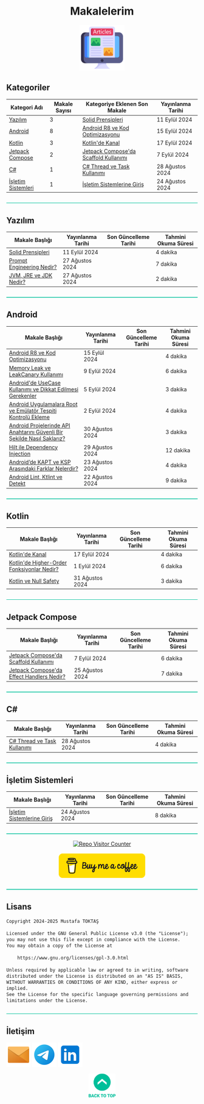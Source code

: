 <h1 align="center">
Makalelerim<a name="readme-top"></a>
</h1>

<div align="center">
  <img src="./Readme Resources/Makalelerim Logo.png" alt="Logo" width="120"/>
</div>

## Kategoriler

| Kategori Adı                                | Makale Sayısı | Kategoriye Eklenen Son Makale                                                                                                                                                                       | Yayınlanma Tarihi |
| ------------------------------------------- | ------------- | --------------------------------------------------------------------------------------------------------------------------------------------------------------------------------------------------- | ----------------- |
| [Yazılım](#yazılım)                         | 3             | [Solid Prensipleri](./Makaleler/Yazılım/3%20Solid%20Prensipleri/Makale.md)                                                                                                                          | 11 Eylül   2024   |
| [Android](#android)                         | 8             | [Android R8 ve Kod Optimizasyonu](./Makaleler/Android/8%20Android%20R8%20ve%20Kod%20Optimizasyonu/Makale.md)                                                                                        | 15 Eylül   2024   |
| [Kotlin](#kotlin)                           | 3             | [Kotlin'de Kanal](./Makaleler/Kotlin/3%20Kotlin'de%20Kanal/Makale.md)                                                                                                                               | 17 Eylül   2024   |
| [Jetpack Compose](#jetpack-compose)         | 2             | [Jetpack Compose'da Scaffold Kullanımı](./Makaleler/Jetpack%20Compose/2%20Jetpack%20Compose’da%20Scaffold%20Kullanımı/Makale.md)                                                                    |  7 Eylül   2024   |
| [C#](#c)                                    | 1             | [C# Thread ve Task Kullanımı](./Makaleler/C-Sharp/1%20C-Sharp%20Thread%20ve%20Task%20Kullanımı/Makale.md)                                                                                           | 28 Ağustos 2024   |
| [İşletim Sistemleri](#i̇şletim-sistemleri)   | 1             | [İşletim Sistemlerine Giriş](./Makaleler/İşletim%20Sistemleri/1%20İşletim%20Sistemlerine%20Giriş/Makale.md)                                                                                         | 24 Ağustos 2024   |


![-----------------------------------------------------](./Readme%20Resources/Line.png)

## Yazılım 

| Makale Başlığı                                                                              | Yayınlanma Tarihi | Son Güncelleme Tarihi | Tahmini Okuma Süresi |
| ------------------------------------------------------------------------------------------- | ----------------- | --------------------- | -------------------- |
| [Solid Prensipleri](./Makaleler/Yazılım/3%20Solid%20Prensipleri/Makale.md)                  | 11 Eylül   2024   |                       | 4 dakika             |
| [Prompt Engineering Nedir?](./Makaleler/Yazılım/2%20Prompt%20Engineering%20Nedir/Makale.md) | 27 Ağustos 2024   |                       | 7 dakika             |
| [JVM, JRE ve JDK Nedir?](./Makaleler/Yazılım/1%20JVM,%20JRE%20ve%20JDK%20Nedir/Makale.md)   | 27 Ağustos 2024   |                       | 2 dakika             |


![-----------------------------------------------------](./Readme%20Resources/Line.png)

## Android 

| Makale Başlığı                                                                                                                                                                                      | Yayınlanma Tarihi | Son Güncelleme Tarihi | Tahmini Okuma Süresi |
| --------------------------------------------------------------------------------------------------------------------------------------------------------------------------------------------------- | ----------------- | --------------------- | -------------------- |
| [Android R8 ve Kod Optimizasyonu](./Makaleler/Android/8%20Android%20R8%20ve%20Kod%20Optimizasyonu/Makale.md)                                                                                        | 15 Eylül   2024   |                       |  4 dakika            |
| [Memory Leak ve LeakCanary Kullanımı](./Makaleler/Android/7%20Memory%20Leak%20ve%20LeakCanary%20kullanımı/Makale.md)                                                                                |  9 Eylül   2024   |                       |  6 dakika            |
| [Android'de UseCase Kullanımı ve Dikkat Edilmesi Gerekenler](./Makaleler/Android/6%20Android'de%20UseCase%20Kullanımı%20ve%20Dikkat%20Edilmesi%20Gerekenler/Makale.md)                              |  5 Eylül   2024   |                       |  3 dakika            |
| [Android Uygulamalara Root ve Emülatör Tespiti Kontrolü Ekleme](./Makaleler/Android/5%20Android%20Uygulamalara%20Root%20ve%20Emülatör%20Tespiti%20Kontrolü%20Ekleme/Makale.md)                      |  2 Eylül   2024   |                       |  4 dakika            |
| [Android Projelerinde API Anahtarını Güvenli Bir Şekilde Nasıl Saklarız?](./Makaleler/Android/4%20Android%20Projelerinde%20API%20Anahtarını%20Güvenli%20Bir%20Şekilde%20Nasıl%20Saklarız/Makale.md) | 30 Ağustos 2024   |                       |  3 dakika            |
| [Hilt ile Dependency Injection](./Makaleler/Android/3%20Hilt%20ile%20Dependecy%20Injection/Makale.md)                                                                                               | 29 Ağustos 2024   |                       | 12 dakika            |
| [Android’de KAPT ve KSP Arasındaki Farklar Nelerdir?](./Makaleler/Android/2%20Android’de%20KAPT%20ve%20KSP%20Arasındaki%20Farklar%20Nelerdir/Makale.md)                                             | 23 Ağustos 2024   |                       |  4 dakika            |
| [Android Lint, Ktlint ve Detekt](./Makaleler/Android/1%20Android%20Lint,%20Ktlint%20ve%20Detekt/Makale.md)                                                                                          | 22 Ağustos 2024   |                       |  9 dakika            |


![-----------------------------------------------------](./Readme%20Resources/Line.png)

## Kotlin

| Makale Başlığı                                                                                                                                                                                      | Yayınlanma Tarihi | Son Güncelleme Tarihi | Tahmini Okuma Süresi |
| --------------------------------------------------------------------------------------------------------------------------------------------------------------------------------------------------- | ----------------- | --------------------- | -------------------- |
| [Kotlin'de Kanal](./Makaleler/Kotlin/3%20Kotlin'de%20Kanal/Makale.md)                                                                                                                               | 17 Eylül   2024   |                       | 4 dakika             |
| [Kotlin'de Higher-Order Fonksiyonlar Nedir?](./Makaleler/Kotlin/2%20%20Kotlin'de%20Higher-Order%20Fonksiyonlar%20Nedir/Makale.md)                                                                   |  1 Eylül   2024   |                       | 6 dakika             |
| [Kotlin ve Null Safety](./Makaleler/Kotlin/1%20Kotlin%20ve%20Null%20Safety/Makale.md)                                                                                                               | 31 Ağustos 2024   |                       | 3 dakika             |


![-----------------------------------------------------](./Readme%20Resources/Line.png)

## Jetpack Compose

| Makale Başlığı                                                                                                                            | Yayınlanma Tarihi | Son Güncelleme Tarihi | Tahmini Okuma Süresi |
| ----------------------------------------------------------------------------------------------------------------------------------------- | ----------------- | --------------------- | -------------------- |
| [Jetpack Compose'da Scaffold Kullanımı](./Makaleler/Jetpack%20Compose/2%20Jetpack%20Compose’da%20Scaffold%20Kullanımı/Makale.md)          |  7 Eylül   2024   |                       | 6 dakika             |
| [Jetpack Compose'da Effect Handlers Nedir?](./Makaleler/Jetpack%20Compose/1%20Jetpack%20Compose’da%20Effect%20Handlers%20Nedir/Makale.md) | 25 Ağustos 2024   |                       | 7 dakika             |


![-----------------------------------------------------](./Readme%20Resources/Line.png)

## C#

| Makale Başlığı                                                                                                                            | Yayınlanma Tarihi | Son Güncelleme Tarihi | Tahmini Okuma Süresi |
| ----------------------------------------------------------------------------------------------------------------------------------------- | ----------------- | --------------------- | -------------------- |
| [C# Thread ve Task Kullanımı](./Makaleler/C-Sharp/1%20C-Sharp%20Thread%20ve%20Task%20Kullanımı/Makale.md)                                 | 28 Ağustos 2024   |                       | 4 dakika             |                                                                                                               |                   |                       |                      |


![-----------------------------------------------------](./Readme%20Resources/Line.png)

## İşletim Sistemleri

| Makale Başlığı                                                                                              | Yayınlanma Tarihi | Son Güncelleme Tarihi | Tahmini Okuma Süresi |
| ----------------------------------------------------------------------------------------------------------- | ----------------- | --------------------- | -------------------- |
| [İşletim Sistemlerine Giriş](./Makaleler/İşletim%20Sistemleri/1%20İşletim%20Sistemlerine%20Giriş/Makale.md) | 24 Ağustos 2024   |                       | 8 dakika             |


![-----------------------------------------------------](./Readme%20Resources/Line.png)

<div align="center">
  <a href="https://github.com/mustafatoktas/W.BE_RepoVisitorCounterAPI"><img src="https://toktasoft.com/api/repo-visitor-counter?repo=gfs4maubzr5wyh7&show_repo_name=1&show_date=1&show_brand=0&txt_color=209,215,224&bg_color=45,52,58" alt="Repo Visitor Counter"/></a>
</div>

<br>
  
<div align="center">
  <a href="https://buymeacoffee.com/mustafatoktas"><img src="./Readme Resources/Communication/Buy Me a Coffee.png" alt="Buy Me a Coffee" height="64"/></a>
</div>


![-----------------------------------------------------](./Readme%20Resources/Line.png)

## Lisans

```
Copyright 2024-2025 Mustafa TOKTAŞ

Licensed under the GNU General Public License v3.0 (the "License");
you may not use this file except in compliance with the License.
You may obtain a copy of the License at

    https://www.gnu.org/licenses/gpl-3.0.html

Unless required by applicable law or agreed to in writing, software
distributed under the License is distributed on an "AS IS" BASIS,
WITHOUT WARRANTIES OR CONDITIONS OF ANY KIND, either express or implied.
See the License for the specific language governing permissions and
limitations under the License.
```


![-----------------------------------------------------](./Readme%20Resources/Line.png)

## İletişim

<a href="mailto:info@mustafatoktas.com"             ><img src="./Readme Resources/Communication/Mail.png"     alt="Mail"     width="64"/></a>
<a href="https://t.me/mustafatoktas00"              ><img src="./Readme Resources/Communication/Telegram.png" alt="Telegram" width="64"/></a>
<a href="https://www.linkedin.com/in/mustafatoktas/"><img src="./Readme Resources/Communication/LinkedIn.png" alt="LinkedIn" width="64"/></a>

<div align="center">
  <a href="#readme-top"><img src="./Readme Resources/Back to Top.png" alt="Back to Top" height="64"/></a>
</div>
